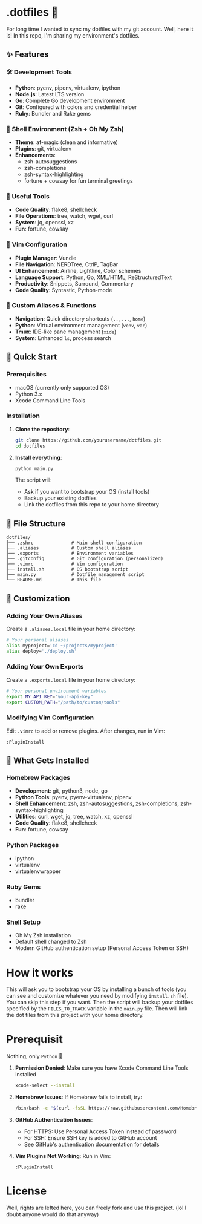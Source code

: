 # .dotfiles 👾
For long time I wanted to sync my dotfiles with my git account. Well, here it is! In this repo, I'm 
sharing my environment's dotfiles.

## ✨ Features

### 🛠️ Development Tools
- **Python**: pyenv, pipenv, virtualenv, ipython
- **Node.js**: Latest LTS version
- **Go**: Complete Go development environment
- **Git**: Configured with colors and credential helper
- **Ruby**: Bundler and Rake gems

### 🐚 Shell Environment (Zsh + Oh My Zsh)
- **Theme**: af-magic (clean and informative)
- **Plugins**: git, virtualenv
- **Enhancements**: 
  - zsh-autosuggestions
  - zsh-completions  
  - zsh-syntax-highlighting
  - fortune + cowsay for fun terminal greetings

### 🔧 Useful Tools
- **Code Quality**: flake8, shellcheck
- **File Operations**: tree, watch, wget, curl
- **System**: jq, openssl, xz
- **Fun**: fortune, cowsay

### 📝 Vim Configuration
- **Plugin Manager**: Vundle
- **File Navigation**: NERDTree, CtrlP, TagBar
- **UI Enhancement**: Airline, Lightline, Color schemes
- **Language Support**: Python, Go, XML/HTML, ReStructuredText
- **Productivity**: Snippets, Surround, Commentary
- **Code Quality**: Syntastic, Python-mode

### 🎨 Custom Aliases & Functions
- **Navigation**: Quick directory shortcuts (`..`, `...`, `home`)
- **Python**: Virtual environment management (`venv`, `vac`)
- **Tmux**: IDE-like pane management (`xide`)
- **System**: Enhanced `ls`, process search

## 🚀 Quick Start

### Prerequisites
- macOS (currently only supported OS)
- Python 3.x
- Xcode Command Line Tools

### Installation

1. **Clone the repository**:
   ```bash
   git clone https://github.com/yourusername/dotfiles.git
   cd dotfiles
   ```

2. **Install everything**:
   ```bash
   python main.py
   ```
   
   The script will:
   - Ask if you want to bootstrap your OS (install tools)
   - Backup your existing dotfiles
   - Link the dotfiles from this repo to your home directory

## 📁 File Structure

```
dotfiles/
├── .zshrc              # Main shell configuration
├── .aliases            # Custom shell aliases
├── .exports            # Environment variables
├── .gitconfig          # Git configuration (personalized)
├── .vimrc              # Vim configuration
├── install.sh          # OS bootstrap script
├── main.py             # Dotfile management script
└── README.md           # This file
```

## 🔧 Customization

### Adding Your Own Aliases
Create a `.aliases.local` file in your home directory:
```bash
# Your personal aliases
alias myproject='cd ~/projects/myproject'
alias deploy='./deploy.sh'
```

### Adding Your Own Exports
Create a `.exports.local` file in your home directory:
```bash
# Your personal environment variables
export MY_API_KEY="your-api-key"
export CUSTOM_PATH="/path/to/custom/tools"
```

### Modifying Vim Configuration
Edit `.vimrc` to add or remove plugins. After changes, run in Vim:
```vim
:PluginInstall
```

## 🎯 What Gets Installed

### Homebrew Packages
- **Development**: git, python3, node, go
- **Python Tools**: pyenv, pyenv-virtualenv, pipenv
- **Shell Enhancement**: zsh, zsh-autosuggestions, zsh-completions, zsh-syntax-highlighting
- **Utilities**: curl, wget, jq, tree, watch, xz, openssl
- **Code Quality**: flake8, shellcheck
- **Fun**: fortune, cowsay

### Python Packages
- ipython
- virtualenv
- virtualenvwrapper

### Ruby Gems
- bundler
- rake

### Shell Setup
- Oh My Zsh installation
- Default shell changed to Zsh
- Modern GitHub authentication setup (Personal Access Token or SSH)

# How it works
This will ask you to bootstrap your OS by installing a bunch of tools (you can see and customize whatever you need by modifying `install.sh` file). You can skip this step if you want. Then the script will backup your dotfiles specified by the `FILES_TO_TRACK` variable in the `main.py` file. Then will link the dot files from this project with your home directory. 

# Prerequisit
Nothing, only `Python` 🐍

1. **Permission Denied**: Make sure you have Xcode Command Line Tools installed
   ```bash
   xcode-select --install
   ```

2. **Homebrew Issues**: If Homebrew fails to install, try:
   ```bash
   /bin/bash -c "$(curl -fsSL https://raw.githubusercontent.com/Homebrew/install/HEAD/install.sh)"
   ```

3. **GitHub Authentication Issues**: 
   - For HTTPS: Use Personal Access Token instead of password
   - For SSH: Ensure SSH key is added to GitHub account
   - See GitHub's authentication documentation for details

4. **Vim Plugins Not Working**: Run in Vim:
   ```vim
   :PluginInstall
   ```

# License
Well, rights are lefted here, you can freely fork and use this project. (lol I doubt anyone would do that anyway)